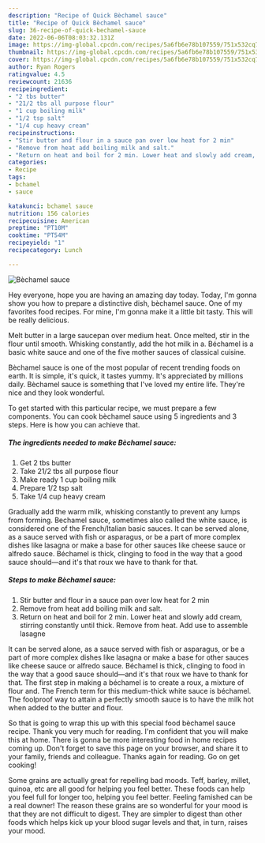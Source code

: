 ```yaml
---
description: "Recipe of Quick Bèchamel sauce"
title: "Recipe of Quick Bèchamel sauce"
slug: 36-recipe-of-quick-bechamel-sauce
date: 2022-06-06T08:03:32.131Z
image: https://img-global.cpcdn.com/recipes/5a6fb6e78b107559/751x532cq70/bechamel-sauce-recipe-main-photo.jpg
thumbnail: https://img-global.cpcdn.com/recipes/5a6fb6e78b107559/751x532cq70/bechamel-sauce-recipe-main-photo.jpg
cover: https://img-global.cpcdn.com/recipes/5a6fb6e78b107559/751x532cq70/bechamel-sauce-recipe-main-photo.jpg
author: Ryan Rogers
ratingvalue: 4.5
reviewcount: 21636
recipeingredient:
- "2 tbs butter"
- "21/2 tbs all purpose flour"
- "1 cup boiling milk"
- "1/2 tsp salt"
- "1/4 cup heavy cream"
recipeinstructions:
- "Stir butter and flour in a sauce pan over low heat for 2 min"
- "Remove from heat add boiling milk and salt."
- "Return on heat and boil for 2 min. Lower heat and slowly add cream, stirring constantly until thick. Remove from heat. Add use to assemble lasagne"
categories:
- Recipe
tags:
- bchamel
- sauce

katakunci: bchamel sauce 
nutrition: 156 calories
recipecuisine: American
preptime: "PT10M"
cooktime: "PT54M"
recipeyield: "1"
recipecategory: Lunch

---
```



![Bèchamel sauce](https://img-global.cpcdn.com/recipes/5a6fb6e78b107559/751x532cq70/bechamel-sauce-recipe-main-photo.jpg)

Hey everyone, hope you are having an amazing day today. Today, I'm gonna show you how to prepare a distinctive dish, bèchamel sauce. One of my favorites food recipes. For mine, I'm gonna make it a little bit tasty. This will be really delicious.

Melt butter in a large saucepan over medium heat. Once melted, stir in the flour until smooth. Whisking constantly, add the hot milk in a. Béchamel is a basic white sauce and one of the five mother sauces of classical cuisine.

Bèchamel sauce is one of the most popular of recent trending foods on earth. It is simple, it's quick, it tastes yummy. It's appreciated by millions daily. Bèchamel sauce is something that I've loved my entire life. They're nice and they look wonderful.


To get started with this particular recipe, we must prepare a few components. You can cook bèchamel sauce using 5 ingredients and 3 steps. Here is how you can achieve that.

<!--inarticleads1-->

##### The ingredients needed to make Bèchamel sauce:

1. Get 2 tbs butter
1. Take 21/2 tbs all purpose flour
1. Make ready 1 cup boiling milk
1. Prepare 1/2 tsp salt
1. Take 1/4 cup heavy cream


Gradually add the warm milk, whisking constantly to prevent any lumps from forming. Bechamel sauce, sometimes also called the white sauce, is considered one of the French/Italian basic sauces. It can be served alone, as a sauce served with fish or asparagus, or be a part of more complex dishes like lasagna or make a base for other sauces like cheese sauce or alfredo sauce. Béchamel is thick, clinging to food in the way that a good sauce should—and it&#39;s that roux we have to thank for that. 

<!--inarticleads2-->

##### Steps to make Bèchamel sauce:

1. Stir butter and flour in a sauce pan over low heat for 2 min
1. Remove from heat add boiling milk and salt.
1. Return on heat and boil for 2 min. Lower heat and slowly add cream, stirring constantly until thick. Remove from heat. Add use to assemble lasagne


It can be served alone, as a sauce served with fish or asparagus, or be a part of more complex dishes like lasagna or make a base for other sauces like cheese sauce or alfredo sauce. Béchamel is thick, clinging to food in the way that a good sauce should—and it&#39;s that roux we have to thank for that. The first step in making a béchamel is to create a roux, a mixture of flour and. The French term for this medium-thick white sauce is béchamel. The foolproof way to attain a perfectly smooth sauce is to have the milk hot when added to the butter and flour. 

So that is going to wrap this up with this special food bèchamel sauce recipe. Thank you very much for reading. I'm confident that you will make this at home. There is gonna be more interesting food in home recipes coming up. Don't forget to save this page on your browser, and share it to your family, friends and colleague. Thanks again for reading. Go on get cooking!

Some grains are actually great for repelling bad moods. Teff, barley, millet, quinoa, etc are all good for helping you feel better. These foods can help you feel full for longer too, helping you feel better. Feeling famished can be a real downer! The reason these grains are so wonderful for your mood is that they are not difficult to digest. They are simpler to digest than other foods which helps kick up your blood sugar levels and that, in turn, raises your mood.
